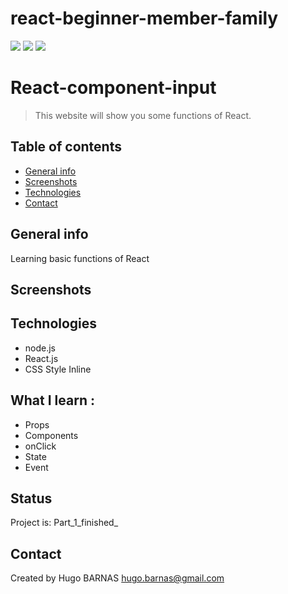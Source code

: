 
# react-beginner-member-family
![](https://img.shields.io/badge/React-lightgrey?logo=React&color=blue)
![](https://img.shields.io/badge/JavaScript-inactive?logo=JavaScript)
![](https://img.shields.io/badge/Node.js-inactive?logo=Node.js&color=brightgreen)

# React-component-input

> This website will show you some functions of React.

## Table of contents
* [General info](#general-info)
* [Screenshots](#screenshots)
* [Technologies](#technologies)
* [Contact](#contact)

## General info
Learning basic functions of React

## Screenshots



## Technologies
* node.js
* React.js
* CSS Style Inline




## What I learn : 
<ul>
 <li>Props
 <li>Components
 <li>onClick
 <li>State
 <li>Event
</ul>
 
 
## Status
Project is:  Part_1_finished_


## Contact
Created by Hugo BARNAS
hugo.barnas@gmail.com

